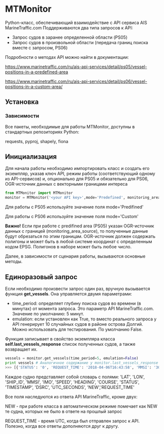 # MTMonitor

Python-класс, обеспечивающий взаимодействие с API сервиса AIS MarineTraffic.com
Поддерживаются два типа запросов к API:
  - Запрос судов в заранее определенной области (PS05)
  - Запрос судов в произвольной области (передача границ поиска вместе с запросом, PS06)

Подробности о методах API можно найти в документации:

https://www.marinetraffic.com/ru/ais-api-services/detail/ps05/vessel-positions-in-a-predefined-area

https://www.marinetraffic.com/ru/ais-api-services/detail/ps06/vessel-positions-in-a-custom-area/

## Установка

### Зависимости
Все пакеты, необходимые для работы MTMonitor, доступны в стандартных репозиториях Python:

requests, pyproj, shapely, fiona

## Инициализация
Для начала работы необходимо импортировать класс и создать его экземпляр, указав ключ API, режим работы (соответствующий одному из API-сервисов) и, опционально для PS05 и обязательно для PS06, OGR-источник данных с векторными границами интереса

```python
from MTMonitor import MTMonitor
monitor = MTMonitor('<your API key>',mode='Predefined', monitoring_area_source='data/1694.geojson')
```

Для работы с PS05 используйте значение поля mode='Predifined'

Для работы с PS06 используйте значение поля mode='Custom'

**Важно!** Если при работе с predifined area (PS05) указан OGR-источник данных с границей (monitoring_area_source), то полученные данные будут обрезаться по этим границам. OGR-источник должен содержать полигоны и может быть в любой системе координат с определенным кодом EPSG. Полигонов в наборе может быть любое число.

Далее, в зависимости от сценария работы, вызываются основные методы.

## Единоразовый запрос
Если необходимо произвести запрос один раз, вручную вызывается функция **get_vessels**. Она управляется двумя параметрами:
  - time_period: определяет глубину поиска судов во времени (в минутах) от момента запроса. Это параметр API MarineTraffic.com. Значение по умолчанию: 5 минут.
  - emulation: если установлен как True, то вместо реального запроса у API генерирует 10 случайных судов в районе острова Долгий. Можно использовать для тестирования. По умолчанию False.

Функция записывает в свойство экземпляра класса **self.last_vessels_response** список полученных судов, а также возвращает их.

```python
vessels = monitor.get_vessels(time_period=5, emulation=False)
print vessels # Аналогичное содержание у monitor.last_vessels_response
>>> [{'STATUS': '0', 'REQUEST_TIME': '2018-04-06T16:43:58', 'MMSI': '304010417', 'UTC_SECONDS': '54', 'LON': '59.3205318858', 'IMO': '9015462', 'SHIP_ID': '359396', 'NEW', ...
```

Каждое судно представляет собой словарь с полями:
'LAT', 'LON', 'SHIP_ID', 'MMSI', 'IMO', 'SPEED', 'HEADING', 'COURSE', 'STATUS', 'TIMESTAMP', 'DSRC', 'UTC_SECONDS', 'NEW','REQUEST_TIME'

Все поля наследуются из ответа API MarineTraffic, кроме двух:

NEW - при работе класса в автоматическом режиме помечает как NEW те судна, которых не было в ответе на прошлый запрос

REQUEST_TIME - время UTC, когда был отправлен запрос к API. Полезно, когда все ответы дополняются друг к другу.


